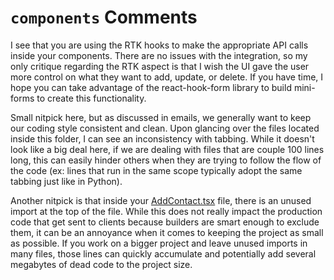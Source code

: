 # `components` Comments

I see that you are using the RTK hooks to make the appropriate API calls inside your components. There are no issues with the integration, so my only critique regarding the RTK aspect is that I wish the UI gave the user more control on what they want to add, update, or delete. If you have time, I hope you can take advantage of the react-hook-form library to build mini-forms to create this functionality.

Small nitpick here, but as discussed in emails, we generally want to keep our coding style consistent and clean. Upon glancing over the files located inside this folder, I can see an inconsistency with tabbing. While it doesn't look like a big deal here, if we are dealing with files that are couple 100 lines long, this can easily hinder others when they are trying to follow the flow of the code (ex: lines that run in the same scope typically adopt the same tabbing just like in Python).

Another nitpick is that inside your [AddContact.tsx](./AddContact.tsx) file, there is an unused import at the top of the file. While this does not really impact the production code that get sent to clients because builders are smart enough to exclude them, it can be an annoyance when it comes to keeping the project as small as possible. If you work on a bigger project and leave unused imports in many files, those lines can quickly accumulate and potentially add several megabytes of dead code to the project size.
